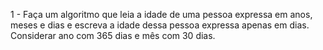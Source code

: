 1 - Faça um algoritmo que leia a idade de uma pessoa expressa em anos, meses e dias e escreva a idade
dessa pessoa expressa apenas em dias. Considerar ano com 365 dias e mês com 30 dias.
